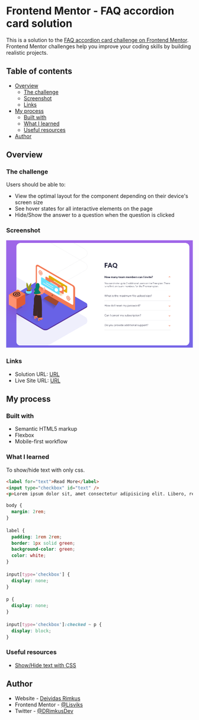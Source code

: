 # Frontend Mentor - FAQ accordion card solution

This is a solution to the [FAQ accordion card challenge on Frontend Mentor](https://www.frontendmentor.io/challenges/faq-accordion-card-XlyjD0Oam). Frontend Mentor challenges help you improve your coding skills by building realistic projects.

## Table of contents

- [Overview](#overview)
  - [The challenge](#the-challenge)
  - [Screenshot](#screenshot)
  - [Links](#links)
- [My process](#my-process)
  - [Built with](#built-with)
  - [What I learned](#what-i-learned)
  - [Useful resources](#useful-resources)
- [Author](#author)

## Overview

### The challenge

Users should be able to:

- View the optimal layout for the component depending on their device's screen size
- See hover states for all interactive elements on the page
- Hide/Show the answer to a question when the question is clicked

### Screenshot

![](./screenshots/screenshot.png)

### Links

- Solution URL: [URL](https://your-solution-url.com)
- Live Site URL: [URL](https://lisviks.github.io/faq-accordion-card-frontendmentor/)

## My process

### Built with

- Semantic HTML5 markup
- Flexbox
- Mobile-first workflow

### What I learned

To show/hide text with only css.

```html
<label for="text">Read More</label>
<input type="checkbox" id="text" />
<p>Lorem ipsum dolor sit, amet consectetur adipisicing elit. Libero, repellat?</p>
```

```css
body {
  margin: 2rem;
}

label {
  padding: 1rem 2rem;
  border: 1px solid green;
  background-color: green;
  color: white;
}

input[type='checkbox'] {
  display: none;
}

p {
  display: none;
}

input[type='checkbox']:checked ~ p {
  display: block;
}
```

### Useful resources

- [Show/Hide text with CSS](https://stackoverflow.com/a/19357606)

## Author

- Website - [Deividas Rimkus](https://github.com/Lisviks)
- Frontend Mentor - [@Lisviks](https://www.frontendmentor.io/profile/Lisviks)
- Twitter - [@DRimkusDev](https://www.twitter.com/DRimkusDev)
